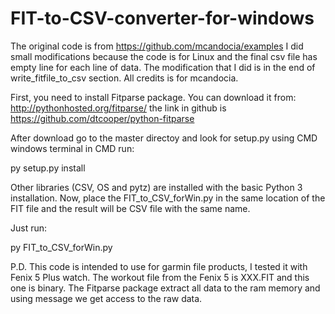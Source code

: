 # FIT-to-CSV-converter-for-windows

The original code is from https://github.com/mcandocia/examples
I did small modifications because the code is for Linux and the final csv file has empty line for each line of data. The modification that I did is in the end of write_fitfile_to_csv section. All credits is for mcandocia. 

First, you need to install Fitparse package. You can download it from: http://pythonhosted.org/fitparse/ the link in github is https://github.com/dtcooper/python-fitparse

After download go to the master directoy and look for setup.py using CMD windows terminal
in CMD run:

py setup.py install

Other libraries (CSV, OS and pytz) are installed with the basic Python 3 installation.
Now, place the FIT_to_CSV_forWin.py in the same location of the FIT file and the result will be CSV file with the same name.

Just run:

py FIT_to_CSV_forWin.py


P.D.
This code is intended to use for garmin file products, I tested it with Fenix 5 Plus watch. The workout file from the Fenix 5 is XXX.FIT and this one is binary. The Fitparse package extract all data to the ram memory and using message we get access to the raw data.  
